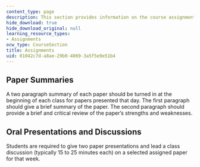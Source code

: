 ```yaml
---
content_type: page
description: This section provides information on the course assignments.
hide_download: true
hide_download_original: null
learning_resource_types:
- Assignments
ocw_type: CourseSection
title: Assignments
uid: 01042c7d-a8ae-29b0-4069-3a5f5e9e51b4
---
```


Paper Summaries
---------------

A two paragraph summary of each paper should be turned in at the beginning of each class for papers presented that day. The first paragraph should give a brief summary of the paper. The second paragraph should provide a brief and critical review of the paper’s strengths and weaknesses.

Oral Presentations and Discussions
----------------------------------

Students are required to give two paper presentations and lead a class discussion (typically 15 to 25 minutes each) on a selected assigned paper for that week.